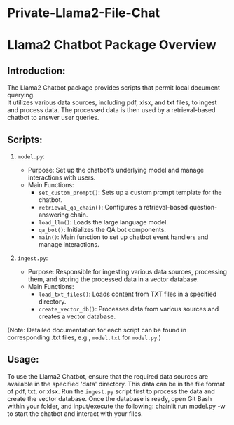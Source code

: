 # Private-Llama2-File-Chat

Llama2 Chatbot Package Overview
===============================

Introduction:
-------------
The Llama2 Chatbot package provides scripts that permit local document querying.  
It utilizes various data sources, including pdf, xlsx, and txt files, to ingest and process data. 
The processed data is then used by a retrieval-based chatbot to answer user queries.

Scripts:
--------
1. `model.py`:
    - Purpose: Set up the chatbot's underlying model and manage interactions with users.
    - Main Functions: 
        - `set_custom_prompt()`: Sets up a custom prompt template for the chatbot.
        - `retrieval_qa_chain()`: Configures a retrieval-based question-answering chain.
        - `load_llm()`: Loads the large language model.
        - `qa_bot()`: Initializes the QA bot components.
        - `main()`: Main function to set up chatbot event handlers and manage interactions.

2. `ingest.py`:
    - Purpose: Responsible for ingesting various data sources, processing them, and storing the processed data in a vector database.
    - Main Functions:
        - `load_txt_files()`: Loads content from TXT files in a specified directory.
        - `create_vector_db()`: Processes data from various sources and creates a vector database.

(Note: Detailed documentation for each script can be found in corresponding .txt files, e.g., `model.txt` for `model.py`.)

Usage:
------
To use the Llama2 Chatbot, ensure that the required data sources are available in the specified 'data' directory. 
This data can be in the file format of pdf, txt, or xlsx.
Run the `ingest.py` script first to process the data and create the vector database. 
Once the database is ready, open Git Bash within your folder, and input/execute the following: chainlit run model.py -w to start the chatbot and interact with your files.
